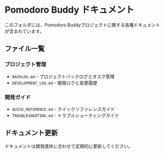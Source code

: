 # Pomodoro Buddy ドキュメント

このフォルダには、Pomodoro Buddyプロジェクトに関する各種ドキュメントが含まれています。

## ファイル一覧

### プロジェクト管理
- `BACKLOG.md` - プロジェクトバックログとタスク管理
- `DEVELOPMENT_LOG.md` - 開発ログと変更履歴

### 開発ガイド
- `QUICK_REFERENCE.md` - クイックリファレンスガイド
- `TROUBLESHOOTING.md` - トラブルシューティングガイド

## ドキュメント更新

ドキュメントは開発進捗に合わせて定期的に更新してください。
